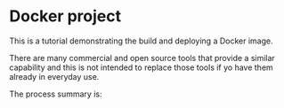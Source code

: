 # Docker project

This is a tutorial demonstrating the build and deploying a Docker image.

There are many commercial and open source tools that provide a similar capability
and this is not intended to replace those tools if yo have them already
in everyday use.

The process summary is:


